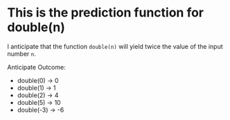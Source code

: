 # This is the prediction function for double(n)

I anticipate that the function `double(n)` will yield twice the value of the input number `n`.

Anticipate Outcome:
- double(0) → 0
- double(1) → 1
- double(2) → 4
- double(5) → 10
- double(-3) → -6